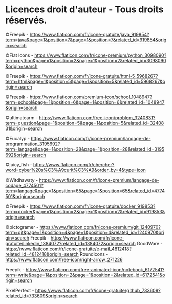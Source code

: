 # Licences droit d'auteur - Tous droits réservés.

©Freepik - https://www.flaticon.com/fr/icone-gratuite/java_919854?term=java&page=1&position=7&page=1&position=7&related_id=919854&origin=search

©Flat Icons - https://www.flaticon.com/fr/icone-premium/python_3098090?term=python&page=1&position=2&page=1&position=2&related_id=3098090&origin=search

©Freepik - https://www.flaticon.com/fr/icone-gratuite/html-5_5968267?term=html&page=1&position=5&page=1&position=5&related_id=5968267&origin=search

©Freepik - https://www.flaticon.com/premium-icon/school_1048947?term=school&page=1&position=6&page=1&position=6&related_id=1048947&origin=search

©ultimatearm - https://www.flaticon.com/free-icon/problem_3240831?term=question&page=1&position=5&page=1&position=5&related_id=3240831&origin=search

©Eucalyp - https://www.flaticon.com/fr/icone-premium/langage-de-programmation_3195692?term=langage&page=1&position=28&page=1&position=28&related_id=3195692&origin=search

©juicy_fish - https://www.flaticon.com/fr/chercher?word=cyber%20s%C3%A9curit%C3%A9&order_by=4&type=icon

©Witdhawaty - https://www.flaticon.com/fr/icone-premium/langage-de-codage_4774501?term=langage&page=1&position=65&page=1&position=65&related_id=4774501&origin=search

©Freepik - https://www.flaticon.com/fr/icone-gratuite/docker_919853?term=docker&page=1&position=2&page=1&position=2&related_id=919853&origin=search

©pictogramer - https://www.flaticon.com/fr/icone-premium/git_1240970?term=git&page=1&position=4&page=1&position=4&related_id=1240970&origin=search
Freepik - https://www.flaticon.com/fr/icone-gratuite/linkedin_1384072?related_id=1384072&origin=search
GoodWare - https://www.flaticon.com/fr/icone-gratuite/e-mail_4812418?related_id=4812418&origin=search
 Roundicons - https://www.flaticon.com/free-icon/right-arrow_271226

Freepik - https://www.flaticon.com/free-animated-icon/notebook_6172541?term=write&page=1&position=2&page=1&position=2&related_id=6172541&origin=search

PixelPerfect - https://www.flaticon.com/fr/icone-gratuite/github_733609?related_id=733609&origin=search

